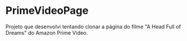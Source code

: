 # PrimeVideoPage
Projeto que desenvolvi tentando clonar  a página do filme "A Head Full of Dreams" do Amazon Prime Video.
